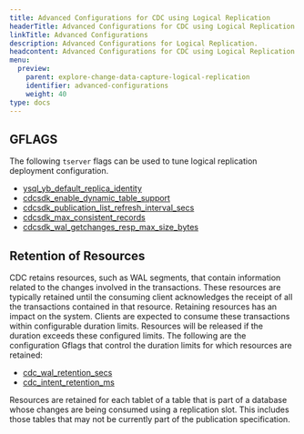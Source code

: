 ```yaml
---
title: Advanced Configurations for CDC using Logical Replication
headerTitle: Advanced Configurations for CDC using Logical Replication
linkTitle: Advanced Configurations
description: Advanced Configurations for Logical Replication.
headcontent: Advanced Configurations for CDC using Logical Replication
menu:
  preview:
    parent: explore-change-data-capture-logical-replication
    identifier: advanced-configurations
    weight: 40
type: docs
---
```


## GFLAGS

The following `tserver` flags can be used to tune logical replication deployment configuration.

- [ysql_yb_default_replica_identity](../../../../reference/configuration/yb-tserver/#ysql-yb-default-replica-identity)
- [cdcsdk_enable_dynamic_table_support](../../../../reference/configuration/yb-tserver/#cdcsdk-enable-dynamic-table-support)
- [cdcsdk_publication_list_refresh_interval_secs](../../../../reference/configuration/yb-tserver/#cdcsdk-publication-list-refresh-interval-secs)
- [cdcsdk_max_consistent_records](../../../../reference/configuration/yb-tserver/#cdcsdk-max-consistent-records)
- [cdcsdk_wal_getchanges_resp_max_size_bytes](../../../../reference/configuration/yb-tserver/#cdcsdk-wal-getchanges-resp-max-size-bytes)

## Retention of Resources

CDC retains resources, such as WAL segments, that contain information related to the changes involved in the transactions. These resources are typically retained until the consuming client acknowledges the receipt of all the transactions contained in that resource. Retaining resources has an impact on the system. Clients are expected to consume these transactions within configurable duration limits. Resources will be released if the duration exceeds these configured limits. The following are the configuration Gflags that control the duration limits for which resources are retained:

* [cdc_wal_retention_secs](../../../../reference/configuration/yb-tserver/#cdc-wal-retention-secs)
* [cdc_intent_retention_ms](../../../../reference/configuration/yb-tserver/#cdc-intent-retention-ms)

Resources are retained for each tablet of a table that is part of a database whose changes are being consumed using a replication slot. This includes those tables that may not be currently part of the publication specification.
